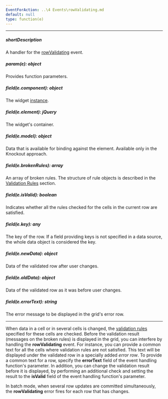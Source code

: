 ```yaml
---
EventForAction: ..\4 Events\rowValidating.md
default: null
type: function(e)
---
```

---
##### shortDescription
A handler for the [rowValidating](/api-reference/10%20UI%20Widgets/dxDataGrid/4%20Events/rowValidating.md '/Documentation/ApiReference/UI_Widgets/dxDataGrid/Events/#rowValidating') event.

##### param(e): object
Provides function parameters.

##### field(e.component): object
The widget <a href="/Documentation/16_1/ApiReference/UI_Widgets/dxDataGrid/Methods/#instance">instance</a>.

##### field(e.element): jQuery
The widget's container.

##### field(e.model): object
Data that is available for binding against the element. Available only in the Knockout approach.

##### field(e.brokenRules): array
An array of broken rules. The structure of rule objects is described in the <a href="/Documentation/16_1/ApiReference/UI_Widgets/dxValidator/Validation_Rules/">Validation Rules</a> section.

##### field(e.isValid): boolean
Indicates whether all the rules checked for the cells in the current row are satisfied.

##### field(e.key): any
The key of the row. If a field providing keys is not specified in a data source, the whole data object is considered the key.

##### field(e.newData): object
Data of the validated row after user changes.

##### field(e.oldData): object
Data of the validated row as it was before user changes.

##### field(e.errorText): string
The error message to be displayed in the grid's error row.

---
When data in a cell or in several cells is changed, the [validation rules](/api-reference/10%20UI%20Widgets/dxDataGrid/1%20Configuration/columns/validationRules.md '/Documentation/ApiReference/UI_Widgets/dxDataGrid/Configuration/columns/#validationRules') specified for these cells are checked. Before the validation result (messages on the broken rules) is displayed in the grid, you can interfere by handling the **rowValidating** event. For instance, you can provide a common text for all the cells where validation rules are not satisfied. This text will be displayed under the validated row in a specially added *error row*. To provide a common text for a row, specify the **errorText** field of the event handling function's parameter. In addition, you can change the validation result before it is displayed, by performing an additional check and setting the result to the **isValid** field of the event handling function's parameter.

In batch mode, when several row updates are committed simultaneously, the **rowValidating** error fires for each row that has changes.